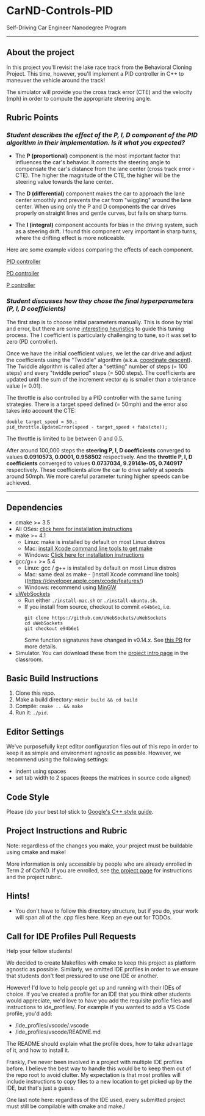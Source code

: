 # CarND-Controls-PID
Self-Driving Car Engineer Nanodegree Program

---

## About the project

In this project you'll revisit the lake race track from the Behavioral Cloning Project. This time, however, you'll implement a PID controller in C++ to maneuver the vehicle around the track!

The simulator will provide you the cross track error (CTE) and the velocity (mph) in order to compute the appropriate steering angle.

## Rubric Points

### *Student describes the effect of the P, I, D component of the PID algorithm in their implementation. Is it what you expected?*

* The **P (proportional)** component is the most important factor that influences the car's behavior. It corrects the steering angle to compensate the car's distance from the lane center (cross track error - CTE). The higher the magnitude of the CTE, the higher will be the steering value towards the lane center.

* The **D (differential)** component makes the car to approach the lane center smoothly and prevents the car from "wiggling" around the lane center. When using only the P and D components the car drives properly on straight lines and gentle curves, but fails on sharp turns.

* The **I (integral)** component accounts for bias in the driving system, such as a steering drift. I found this component very important in sharp turns, where the drifting effect is more noticeable.

Here are some example videos comparing the effects of each component.

[PID controller]()

[PD controller]()

[P controller]()

### *Student discusses how they chose the final hyperparameters (P, I, D coefficients)*

The first step is to choose initial parameters manually. This is done by trial and error, but there are some [interesting heuristics](https://en.wikipedia.org/wiki/PID_controller#Manual_tuning) to guide this tuning process. The I coefficient is particularly challenging to tune, so it was set to zero (PD controller).

Once we have the initial coefficient values, we let the car drive and adjust the coefficients using the "Twiddle" algorithm (a.k.a. [coordinate descent](https://en.wikipedia.org/wiki/Coordinate_descent)). The Twiddle algorithm is called after a "settling" number of steps (= 100 steps) and every "twiddle period" steps (= 500 steps). The coefficients are updated until the sum of the increment vector ```dp``` is smaller than a tolerance value (= 0.01).

The throttle is also controlled by a PID controller with the same tuning strategies. There is a target speed defined (= 50mph) and the error also takes into account the CTE:

```
double target_speed = 50.;
pid_throttle.UpdateError(speed - target_speed + fabs(cte));
```

The throttle is limited to be between 0 and 0.5.

After around 100,000 steps the **steering P, I, D coefficients** converged to values **0.0910573, 0.0001, 0.958502** respectively. And the **throttle P, I, D coefficients** converged to values **0.0737034, 9.29141e-05, 0.740917** respectively. These coefficients allow the car to drive safely at speeds around 50mph. We more careful parameter tuning higher speeds can be achieved.

---


## Dependencies

* cmake >= 3.5
 * All OSes: [click here for installation instructions](https://cmake.org/install/)
* make >= 4.1
  * Linux: make is installed by default on most Linux distros
  * Mac: [install Xcode command line tools to get make](https://developer.apple.com/xcode/features/)
  * Windows: [Click here for installation instructions](http://gnuwin32.sourceforge.net/packages/make.htm)
* gcc/g++ >= 5.4
  * Linux: gcc / g++ is installed by default on most Linux distros
  * Mac: same deal as make - [install Xcode command line tools]((https://developer.apple.com/xcode/features/)
  * Windows: recommend using [MinGW](http://www.mingw.org/)
* [uWebSockets](https://github.com/uWebSockets/uWebSockets)
  * Run either `./install-mac.sh` or `./install-ubuntu.sh`.
  * If you install from source, checkout to commit `e94b6e1`, i.e.
    ```
    git clone https://github.com/uWebSockets/uWebSockets 
    cd uWebSockets
    git checkout e94b6e1
    ```
    Some function signatures have changed in v0.14.x. See [this PR](https://github.com/udacity/CarND-MPC-Project/pull/3) for more details.
* Simulator. You can download these from the [project intro page](https://github.com/udacity/self-driving-car-sim/releases) in the classroom.

## Basic Build Instructions

1. Clone this repo.
2. Make a build directory: `mkdir build && cd build`
3. Compile: `cmake .. && make`
4. Run it: `./pid`. 

## Editor Settings

We've purposefully kept editor configuration files out of this repo in order to
keep it as simple and environment agnostic as possible. However, we recommend
using the following settings:

* indent using spaces
* set tab width to 2 spaces (keeps the matrices in source code aligned)

## Code Style

Please (do your best to) stick to [Google's C++ style guide](https://google.github.io/styleguide/cppguide.html).

## Project Instructions and Rubric

Note: regardless of the changes you make, your project must be buildable using
cmake and make!

More information is only accessible by people who are already enrolled in Term 2
of CarND. If you are enrolled, see [the project page](https://classroom.udacity.com/nanodegrees/nd013/parts/40f38239-66b6-46ec-ae68-03afd8a601c8/modules/f1820894-8322-4bb3-81aa-b26b3c6dcbaf/lessons/e8235395-22dd-4b87-88e0-d108c5e5bbf4/concepts/6a4d8d42-6a04-4aa6-b284-1697c0fd6562)
for instructions and the project rubric.

## Hints!

* You don't have to follow this directory structure, but if you do, your work
  will span all of the .cpp files here. Keep an eye out for TODOs.

## Call for IDE Profiles Pull Requests

Help your fellow students!

We decided to create Makefiles with cmake to keep this project as platform
agnostic as possible. Similarly, we omitted IDE profiles in order to we ensure
that students don't feel pressured to use one IDE or another.

However! I'd love to help people get up and running with their IDEs of choice.
If you've created a profile for an IDE that you think other students would
appreciate, we'd love to have you add the requisite profile files and
instructions to ide_profiles/. For example if you wanted to add a VS Code
profile, you'd add:

* /ide_profiles/vscode/.vscode
* /ide_profiles/vscode/README.md

The README should explain what the profile does, how to take advantage of it,
and how to install it.

Frankly, I've never been involved in a project with multiple IDE profiles
before. I believe the best way to handle this would be to keep them out of the
repo root to avoid clutter. My expectation is that most profiles will include
instructions to copy files to a new location to get picked up by the IDE, but
that's just a guess.

One last note here: regardless of the IDE used, every submitted project must
still be compilable with cmake and make./
